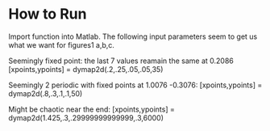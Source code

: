 # How to Run

Import function into Matlab. The following input parameters seem to get us what we want for figures1 a,b,c.

Seemingly fixed point: the last 7 values reamain the same at 0.2086
[xpoints,ypoints] = dymap2d(.2,.25,.05,.05,35)


Seemingly 2 periodic with fixed points at 1.0076 -0.3076: 
[xpoints,ypoints] = dymap2d(.8,.3,.1,.1,50)

Might be chaotic near the end:
[xpoints,ypoints] = dymap2d(1.425,.3,.29999999999999,.3,6000)